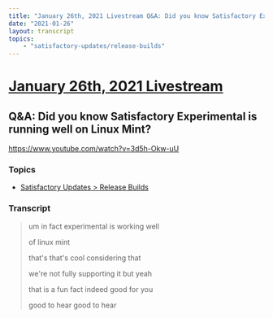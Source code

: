 ```yaml
---
title: "January 26th, 2021 Livestream Q&A: Did you know Satisfactory Experimental is running well on Linux Mint?"
date: "2021-01-26"
layout: transcript
topics:
    - "satisfactory-updates/release-builds"
---
```

# [January 26th, 2021 Livestream](../2021-01-26.md)
## Q&A: Did you know Satisfactory Experimental is running well on Linux Mint?
https://www.youtube.com/watch?v=3d5h-Okw-uU

### Topics
* [Satisfactory Updates > Release Builds](../topics/satisfactory-updates/release-builds.md)

### Transcript

> um in fact experimental is working well
> 
> of linux mint
> 
> that's that's cool considering that
> 
> we're not fully supporting it but yeah
> 
> that is a fun fact indeed good for you
> 
> good to hear good to hear
> 
